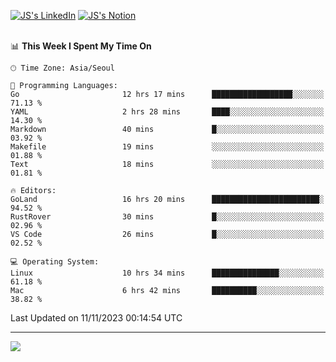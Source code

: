 
[![JS's LinkedIn](https://img.shields.io/badge/LinkedIn-blue?style=for-the-badge&logo=linkedin)](https://www.linkedin.com/in/jaeseung-lee-5a2a32139/) 
[![JS's Notion](https://img.shields.io/badge/Notion-black?style=for-the-badge&logo=notion)](https://bit.ly/ljswiki1) <br><br>
<!-- ![JS's GitHub stats](https://github-readme-stats-lemon-five.vercel.app/api?username=tkxkd0159&hide=contribs,prs,stars,issues&show_icons=true&theme=react&include_all_commits=true)   -->
<!-- ![Top Langs](https://github-readme-stats-lemon-five.vercel.app/api/top-langs/?username=tkxkd0159&layout=compact&hide=jupyter%20notebook,scss,html,css&langs_count=10)  -->


<!--START_SECTION:waka-->
📊 **This Week I Spent My Time On** 

```text
🕑︎ Time Zone: Asia/Seoul

💬 Programming Languages: 
Go                       12 hrs 17 mins      ██████████████████░░░░░░░   71.13 % 
YAML                     2 hrs 28 mins       ████░░░░░░░░░░░░░░░░░░░░░   14.30 % 
Markdown                 40 mins             █░░░░░░░░░░░░░░░░░░░░░░░░   03.92 % 
Makefile                 19 mins             ░░░░░░░░░░░░░░░░░░░░░░░░░   01.88 % 
Text                     18 mins             ░░░░░░░░░░░░░░░░░░░░░░░░░   01.81 % 

🔥 Editors: 
GoLand                   16 hrs 20 mins      ████████████████████████░   94.52 % 
RustRover                30 mins             █░░░░░░░░░░░░░░░░░░░░░░░░   02.96 % 
VS Code                  26 mins             █░░░░░░░░░░░░░░░░░░░░░░░░   02.52 % 

💻 Operating System: 
Linux                    10 hrs 34 mins      ███████████████░░░░░░░░░░   61.18 % 
Mac                      6 hrs 42 mins       ██████████░░░░░░░░░░░░░░░   38.82 % 
```


 Last Updated on 11/11/2023 00:14:54 UTC
<!--END_SECTION:waka-->

---
<a href="https://github.com/tkxkd0159/dsalgo">
  <img align="center" src="https://github-readme-stats-lemon-five.vercel.app/api/pin/?username=tkxkd0159&repo=dsalgo&theme=react" />
</a>


<!---
- 🔭 I’m currently working on ...
- 🌱 I’m currently learning blockchain and distributed network
- 👯 I’m looking to collaborate on ...
- 🤔 I’m looking for help with ...
- 💬 Ask me about ...
- 📫 How to reach me: ...
- 😄 Pronouns: ...
- ⚡ Fun fact: ...
-->

